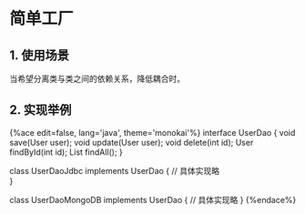 # 简单工厂

## 1. 使用场景
当希望分离类与类之间的依赖关系，降低耦合时。

## 2. 实现举例

{%ace edit=false, lang='java', theme='monokai'%}
interface UserDao {
  void save(User user);
  void update(User user);
  void delete(int id);
  User findById(int id);
  List<User> findAll();
}

class UserDaoJdbc implements UserDao {
  // 具体实现略  
}

class UserDaoMongoDB implements UserDao {
  // 具体实现略
}
{%endace%}




